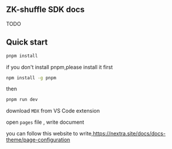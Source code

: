 ## ZK-shuffle SDK docs

TODO

## Quick start

```bash
pnpm install
```

if you don't install pnpm,please install it first

```bash
npm install -g pnpm
```

then

```bash
pnpm run dev
```

download `MDX` from VS Code extension

open `pages` file , write document

you can follow this website to write,https://nextra.site/docs/docs-theme/page-configuration

